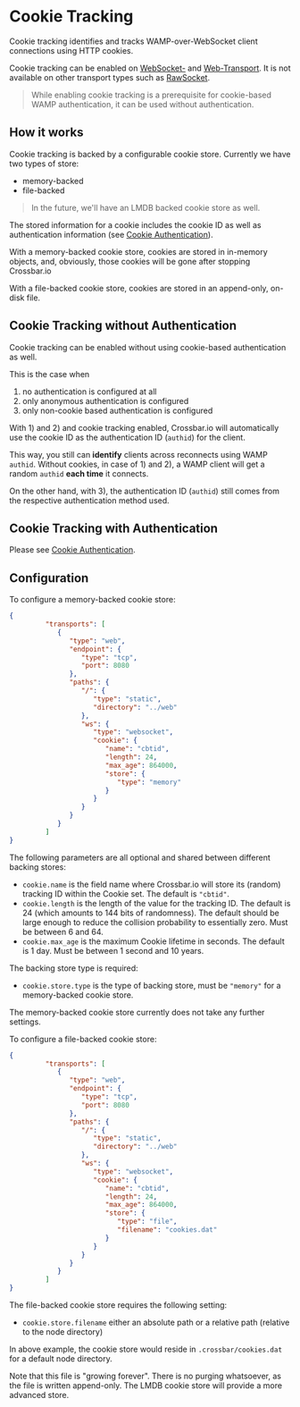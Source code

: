 # Cookie Tracking

Cookie tracking identifies and tracks WAMP-over-WebSocket client connections using HTTP cookies.

Cookie tracking can be enabled on [WebSocket-](WebSocket-Transport) and [Web-Transport](Web-Transport-and-Services). It is not available on other transport types such as [RawSocket](RawSocket-Transport).

> While enabling cookie tracking is a prerequisite for cookie-based WAMP authentication, it can be used without authentication.


## How it works

Cookie tracking is backed by a configurable cookie store. Currently we have two types of store:

* memory-backed
* file-backed

> In the future, we'll have an LMDB backed cookie store as well.

The stored information for a cookie includes the cookie ID as well as authentication information (see [Cookie Authentication](Cookie-Authentication)).

With a memory-backed cookie store, cookies are stored in in-memory objects, and, obviously, those cookies will be gone after stopping Crossbar.io

With a file-backed cookie store, cookies are stored in an append-only, on-disk file.


## Cookie Tracking without Authentication

Cookie tracking can be enabled without using cookie-based authentication as well.

This is the case when

1. no authentication is configured at all
2. only anonymous authentication is configured
3. only non-cookie based authentication is configured

With 1) and 2) and cookie tracking enabled, Crossbar.io will automatically use the cookie ID as the authentication ID (`authid`) for the client.

This way, you still can **identify** clients across reconnects using WAMP `authid`. Without cookies, in case of 1) and 2), a WAMP client will get a random `authid` **each time** it connects.

On the other hand, with 3), the authentication ID (`authid`) still comes from the respective authentication method used.


## Cookie Tracking with Authentication

Please see [Cookie Authentication](Cookie-Authentication).


## Configuration

To configure a memory-backed cookie store:

```json
{
         "transports": [
            {
               "type": "web",
               "endpoint": {
                  "type": "tcp",
                  "port": 8080
               },
               "paths": {
                  "/": {
                     "type": "static",
                     "directory": "../web"
                  },
                  "ws": {
                     "type": "websocket",
                     "cookie": {
                        "name": "cbtid",
                        "length": 24,
                        "max_age": 864000,
                        "store": {
                           "type": "memory"
                        }
                     }
                  }
               }
            }
         ]
}
```

The following parameters are all optional and shared between different backing stores:

* `cookie.name` is the field name where Crossbar.io will store its (random) tracking ID within the Cookie set. The default is `"cbtid"`.
* `cookie.length` is the length of the value for the tracking ID. The default is 24 (which amounts to 144 bits of randomness). The default should be large enough to reduce the collision probability to essentially zero. Must be between 6 and 64.
* `cookie.max_age` is the maximum Cookie lifetime in seconds. The default is 1 day. Must be between 1 second and 10 years.


The backing store type is required:

* `cookie.store.type` is the type of backing store, must be `"memory"` for a memory-backed cookie store.

The memory-backed cookie store currently does not take any further settings.

To configure a file-backed cookie store:


```json
{
         "transports": [
            {
               "type": "web",
               "endpoint": {
                  "type": "tcp",
                  "port": 8080
               },
               "paths": {
                  "/": {
                     "type": "static",
                     "directory": "../web"
                  },
                  "ws": {
                     "type": "websocket",
                     "cookie": {
                        "name": "cbtid",
                        "length": 24,
                        "max_age": 864000,
                        "store": {
                           "type": "file",
                           "filename": "cookies.dat"
                        }
                     }
                  }
               }
            }
         ]
}         
```

The file-backed cookie store requires the following setting:

* `cookie.store.filename` either an absolute path or a relative path (relative to the node directory)

In above example, the cookie store would reside in `.crossbar/cookies.dat` for a default node directory.

Note that this file is "growing forever". There is no purging whatsoever, as the file is written append-only. The LMDB cookie store will provide a more advanced store.
